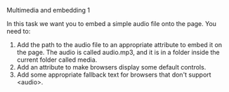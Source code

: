 Multimedia and embedding 1

In this task we want you to embed a simple audio file onto the page. You need to:

1. Add the path to the audio file to an appropriate attribute to embed it on the page. The audio is called audio.mp3, and it is in a folder inside the current folder called media.
2. Add an attribute to make browsers display some default controls.
3. Add some appropriate fallback text for browsers that don't support &lt;audio&gt;.
